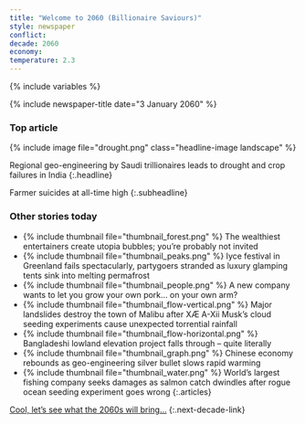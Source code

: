 ```yaml
---
title: "Welcome to 2060 (Billionaire Saviours)"
style: newspaper
conflict: 
decade: 2060
economy: 
temperature: 2.3
---
```


{% include variables %}

{% include newspaper-title date="3 January 2060" %}

### Top article

{% include image file="drought.png" class="headline-image landscape" %}

Regional geo-engineering by Saudi trillionaires leads to drought and crop failures in India
{:.headline}

Farmer suicides at all-time high
{:.subheadline}

### Other stories today

- {% include thumbnail file="thumbnail_forest.png" %} The wealthiest entertainers create utopia bubbles; you’re probably not invited
- {% include thumbnail file="thumbnail_peaks.png" %} Iyce festival in Greenland fails spectacularly, partygoers stranded as luxury glamping tents sink into melting permafrost
- {% include thumbnail file="thumbnail_people.png" %} A new company wants to let you grow your own pork… on your own arm?
- {% include thumbnail file="thumbnail_flow-vertical.png" %} Major landslides destroy the town of Malibu after XÆ A-Xii Musk’s cloud seeding experiments cause unexpected torrential rainfall
- {% include thumbnail file="thumbnail_flow-horizontal.png" %} Bangladeshi lowland elevation project falls through – quite literally
- {% include thumbnail file="thumbnail_graph.png" %} Chinese economy rebounds as geo-engineering silver bullet slows rapid warming
- {% include thumbnail file="thumbnail_water.png" %} World’s largest fishing company seeks damages as salmon catch dwindles after rogue ocean seeding experiment goes wrong
{:.articles}

[Cool, let’s see what the 2060s will bring…](chapter_mars-mission.html)
{:.next-decade-link}

